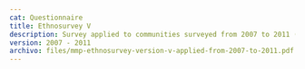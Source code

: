 ```yaml
---
cat: Questionnaire
title: Ethnosurvey V
description: Survey applied to communities surveyed from 2007 to 2011 (i.e. 119 to 134).
version: 2007 - 2011
archivo: files/mmp-ethnosurvey-version-v-applied-from-2007-to-2011.pdf
---
```

